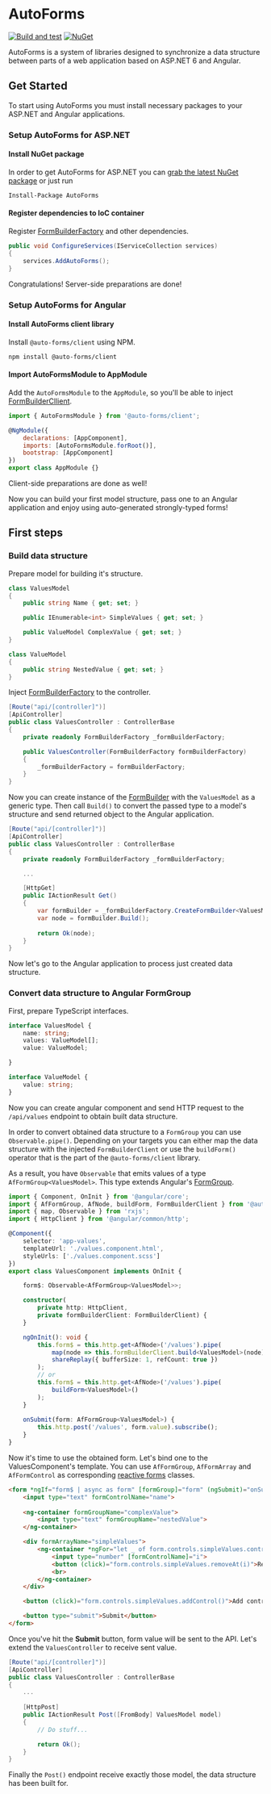 # AutoForms

[![Build and test](https://github.com/Chacaroon/FormBuilder/actions/workflows/dotnet.yml/badge.svg)](https://github.com/Chacaroon/FormBuilder/actions/workflows/dotnet.yml) [![NuGet](https://img.shields.io/nuget/v/AutoForms.svg)](https://www.nuget.org/packages/AutoForms/)

AutoForms is a system of libraries designed to synchronize a data structure between parts of a web application based on ASP.NET 6 and Angular.

## Get Started

To start using AutoForms you must install necessary packages to your ASP.NET and Angular applications.

### Setup AutoForms for ASP.NET

#### Install NuGet package

In order to get AutoForms for ASP.NET you can [grab the latest NuGet package](https://www.nuget.org/packages/AutoForms/) or just run

```shell
Install-Package AutoForms
```

#### Register dependencies to IoC container

Register [FormBuilderFactory](https://github.com/Chacaroon/AutoForms/blob/master/src/AutoForms/FormBuilderFactory.cs) and other dependencies.

```csharp
public void ConfigureServices(IServiceCollection services)
{
    services.AddAutoForms();
}
```

Congratulations! Server-side preparations are done!

### Setup AutoForms for Angular

#### Install AutoForms client library

Install `@auto-forms/client` using NPM.

```shell
npm install @auto-forms/client
```

#### Import AutoFormsModule to AppModule

Add the `AutoFormsModule` to the `AppModule`, so you'll be able to inject [FormBuilderCllient](https://github.com/Chacaroon/AutoForms/blob/master/src/AutoForms.Client/projects/client/src/form-builder-client.ts).

```js
import { AutoFormsModule } from '@auto-forms/client';

@NgModule({
    declarations: [AppComponent],
    imports: [AutoFormsModule.forRoot()],
    bootstrap: [AppComponent]
})
export class AppModule {}
```

Client-side preparations are done as well!

Now you can build your first model structure, pass one to an Angular application and enjoy using auto-generated strongly-typed forms!

## First steps

### Build data structure

Prepare model for building it's structure.

```csharp
class ValuesModel
{
    public string Name { get; set; }

    public IEnumerable<int> SimpleValues { get; set; }

    public ValueModel ComplexValue { get; set; }
}

class ValueModel
{
    public string NestedValue { get; set; }
}
```

Inject [FormBuilderFactory](https://github.com/Chacaroon/AutoForms/blob/master/src/AutoForms/FormBuilderFactory.cs) to the controller.

```csharp
[Route("api/[controller]")]
[ApiController]
public class ValuesController : ControllerBase
{
    private readonly FormBuilderFactory _formBuilderFactory;

    public ValuesController(FormBuilderFactory formBuilderFactory)
    {
        _formBuilderFactory = formBuilderFactory;
    }
}
```

Now you can create instance of the [FormBuilder](https://github.com/Chacaroon/AutoForms/blob/master/src/AutoForms/FormBuilder.cs) with the `ValuesModel` as a generic type. Then call `Build()` to convert the passed type to a model's structure and send returned object to the Angular application.

```csharp
[Route("api/[controller]")]
[ApiController]
public class ValuesController : ControllerBase
{
    private readonly FormBuilderFactory _formBuilderFactory;

    ...

    [HttpGet]
    public IActionResult Get()
    {
        var formBuilder = _formBuilderFactory.CreateFormBuilder<ValuesModel>();
        var node = formBuilder.Build();
        
        return Ok(node);
    }
}
```

Now let's go to the Angular application to process just created data structure. 

### Convert data structure to Angular FormGroup

First, prepare TypeScript interfaces.

```ts
interface ValuesModel {
    name: string;
    values: ValueModel[];
    value: ValueModel;

}

interface ValueModel {
    value: string;
}
```

Now you can create angular component and send HTTP request to the `/api/values` endpoint to obtain built data structure.  
  
In order to convert obtained data structure to a `FormGroup` you can use `Observable.pipe()`. Depending on your targets you can either map the data structure with the injected `FormBuilderClient` or use the `buildForm()` operator that is the part of the `@auto-forms/client` library.  
  
As a result, you have `Observable` that emits values of a type `AfFormGroup<ValuesModel>`. This type extends Angular's [FormGroup](https://angular.io/api/forms/FormGroup).

```ts
import { Component, OnInit } from '@angular/core';
import { AfFormGroup, AfNode, buildForm, FormBuilderClient } from '@auto-forms/client';
import { map, Observable } from 'rxjs';
import { HttpClient } from '@angular/common/http';

@Component({
    selector: 'app-values',
    templateUrl: './values.component.html',
    styleUrls: ['./values.component.scss']
})
export class ValuesComponent implements OnInit {

    form$: Observable<AfFormGroup<ValuesModel>>;

    constructor(
        private http: HttpClient,
        private formBuilderClient: FormBuilderClient) {
    }

    ngOnInit(): void {
        this.form$ = this.http.get<AfNode>('/values').pipe(
            map(node => this.formBuilderClient.build<ValuesModel>(node)),
            shareReplay({ bufferSize: 1, refCount: true })
        );
        // or
        this.form$ = this.http.get<AfNode>('/values').pipe(
            buildForm<ValuesModel>()
        );
    }
    
    onSubmit(form: AfFormGroup<ValuesModel>) {
        this.http.post('/values', form.value).subscribe();
    }
}
```

Now it's time to use the obtained form. Let's bind one to the ValuesComponent's template. You can use `AfFormGroup`, `AfFormArray` and `AfFormControl` as corresponding [reactive forms](https://angular.io/guide/reactive-forms) classes.


```html
<form *ngIf="form$ | async as form" [formGroup]="form" (ngSubmit)="onSubmit(form)">
    <input type="text" formControlName="name">
    
    <ng-container formGroupName="complexValue">
        <input type="text" formGroupName="nestedValue">
    </ng-container>

    <div formArrayName="simpleValues">
        <ng-container *ngFor="let _ of form.controls.simpleValues.controls; let i = index">
            <input type="number" [formControlName]="i">
            <button (click)="form.controls.simpleValues.removeAt(i)">Remove control</button>
            <br>
        </ng-container>
    </div>

    <button (click)="form.controls.simpleValues.addControl()">Add control</button>

    <button type="submit">Submit</button>
</form>
```

Once you've hit the **Submit** button, form value will be sent to the API.
Let's extend the `ValuesController` to receive sent value.

```csharp
[Route("api/[controller]")]
[ApiController]
public class ValuesController : ControllerBase
{
    ...
    
    [HttpPost]
    public IActionResult Post([FromBody] ValuesModel model)
    {
        // Do stuff...

        return Ok();
    }
}
```

Finally the `Post()` endpoint receive exactly those model, the data structure has been built for.
